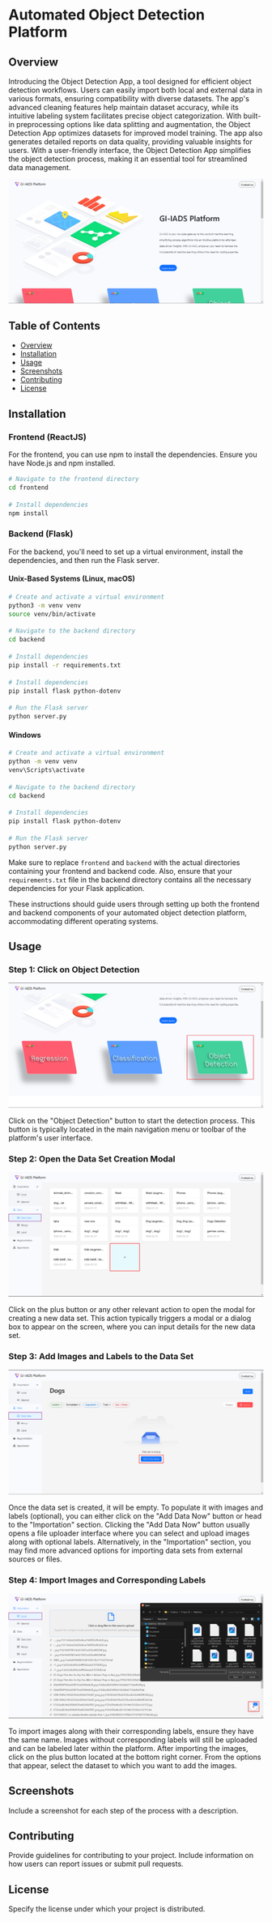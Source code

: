 # Automated Object Detection Platform

## Overview
Introducing the Object Detection App, a tool designed for efficient object detection workflows. Users can easily import both local and external data in various formats, ensuring compatibility with diverse datasets. The app's advanced cleaning features help maintain dataset accuracy, while its intuitive labeling system facilitates precise object categorization. With built-in preprocessing options like data splitting and augmentation, the Object Detection App optimizes datasets for improved model training. The app also generates detailed reports on data quality, providing valuable insights for users. With a user-friendly interface, the Object Detection App simplifies the object detection process, making it an essential tool for streamlined data management.

![Platform Overview](https://github.com/moebachar/GI-IADS-Platform/blob/main/images/1.png)

## Table of Contents
- [Overview](#overview)
- [Installation](#installation)
- [Usage](#usage)
- [Screenshots](#screenshots)
- [Contributing](#contributing)
- [License](#license)

## Installation

### Frontend (ReactJS)

For the frontend, you can use npm to install the dependencies. Ensure you have Node.js and npm installed.

```bash
# Navigate to the frontend directory
cd frontend

# Install dependencies
npm install
```

### Backend (Flask)

For the backend, you'll need to set up a virtual environment, install the dependencies, and then run the Flask server.

#### Unix-Based Systems (Linux, macOS)

```bash
# Create and activate a virtual environment
python3 -m venv venv
source venv/bin/activate

# Navigate to the backend directory
cd backend

# Install dependencies
pip install -r requirements.txt

# Install dependencies
pip install flask python-dotenv

# Run the Flask server
python server.py
```

#### Windows

```bash
# Create and activate a virtual environment
python -m venv venv
venv\Scripts\activate

# Navigate to the backend directory
cd backend

# Install dependencies
pip install flask python-dotenv

# Run the Flask server
python server.py
```

Make sure to replace `frontend` and `backend` with the actual directories containing your frontend and backend code. Also, ensure that your `requirements.txt` file in the backend directory contains all the necessary dependencies for your Flask application.

These instructions should guide users through setting up both the frontend and backend components of your automated object detection platform, accommodating different operating systems.

## Usage
### Step 1: Click on Object Detection

![Step 1: Click on Object Detection](https://github.com/moebachar/GI-IADS-Platform/raw/main/images/2.png)

Click on the "Object Detection" button to start the detection process. This button is typically located in the main navigation menu or toolbar of the platform's user interface.

### Step 2: Open the Data Set Creation Modal

![Step 2: Open the Data Set Creation Modal](https://github.com/moebachar/GI-IADS-Platform/raw/main/images/3.png)

Click on the plus button or any other relevant action to open the modal for creating a new data set. This action typically triggers a modal or a dialog box to appear on the screen, where you can input details for the new data set.

### Step 3: Add Images and Labels to the Data Set

![Step 3: Add Images and Labels to the Data Set](https://github.com/moebachar/GI-IADS-Platform/raw/main/images/4.png)

Once the data set is created, it will be empty. To populate it with images and labels (optional), you can either click on the "Add Data Now" button or head to the "Importation" section. Clicking the "Add Data Now" button usually opens a file uploader interface where you can select and upload images along with optional labels. Alternatively, in the "Importation" section, you may find more advanced options for importing data sets from external sources or files.

### Step 4: Import Images and Corresponding Labels

![Step 4: Import Images and Corresponding Labels](https://github.com/moebachar/GI-IADS-Platform/raw/main/images/5.png)

To import images along with their corresponding labels, ensure they have the same name. Images without corresponding labels will still be uploaded and can be labeled later within the platform. After importing the images, click on the plus button located at the bottom right corner. From the options that appear, select the dataset to which you want to add the images.

## Screenshots
Include a screenshot for each step of the process with a description.

## Contributing
Provide guidelines for contributing to your project. Include information on how users can report issues or submit pull requests.

## License
Specify the license under which your project is distributed.
